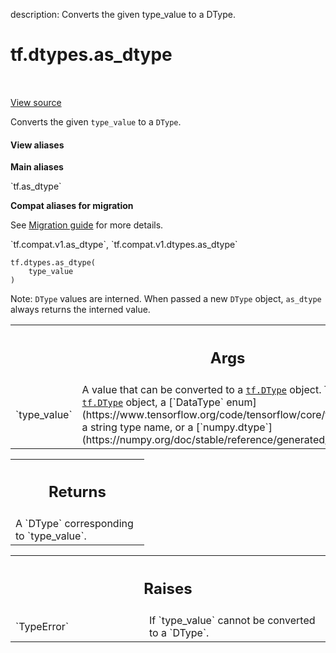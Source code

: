 description: Converts the given type_value to a DType.

<div itemscope itemtype="http://developers.google.com/ReferenceObject">
<meta itemprop="name" content="tf.dtypes.as_dtype" />
<meta itemprop="path" content="Stable" />
</div>

# tf.dtypes.as_dtype

<!-- Insert buttons and diff -->

<table class="tfo-notebook-buttons tfo-api nocontent" align="left">

</table>

<a target="_blank" class="external" href="/code/stable/tensorflow/python/framework/dtypes.py">View source</a>



Converts the given `type_value` to a `DType`.

<section class="expandable">
  <h4 class="showalways">View aliases</h4>
  <p>
<b>Main aliases</b>
<p>`tf.as_dtype`</p>

<b>Compat aliases for migration</b>
<p>See
<a href="https://www.tensorflow.org/guide/migrate">Migration guide</a> for
more details.</p>
<p>`tf.compat.v1.as_dtype`, `tf.compat.v1.dtypes.as_dtype`</p>
</p>
</section>

<pre class="devsite-click-to-copy prettyprint lang-py tfo-signature-link">
<code>tf.dtypes.as_dtype(
    type_value
)
</code></pre>



<!-- Placeholder for "Used in" -->

Note: `DType` values are interned. When passed a new `DType` object,
`as_dtype` always returns the interned value.

<!-- Tabular view -->
 <table class="responsive fixed orange">
<colgroup><col width="214px"><col></colgroup>
<tr><th colspan="2"><h2 class="add-link">Args</h2></th></tr>

<tr>
<td>
`type_value`
</td>
<td>
A value that can be converted to a <a href="../../tf/dtypes/DType.md"><code>tf.DType</code></a> object. This may
currently be a <a href="../../tf/dtypes/DType.md"><code>tf.DType</code></a> object, a [`DataType`
enum](https://www.tensorflow.org/code/tensorflow/core/framework/types.proto),
  a string type name, or a [`numpy.dtype`](https://numpy.org/doc/stable/reference/generated/numpy.dtype.html).
</td>
</tr>
</table>



<!-- Tabular view -->
 <table class="responsive fixed orange">
<colgroup><col width="214px"><col></colgroup>
<tr><th colspan="2"><h2 class="add-link">Returns</h2></th></tr>
<tr class="alt">
<td colspan="2">
A `DType` corresponding to `type_value`.
</td>
</tr>

</table>



<!-- Tabular view -->
 <table class="responsive fixed orange">
<colgroup><col width="214px"><col></colgroup>
<tr><th colspan="2"><h2 class="add-link">Raises</h2></th></tr>

<tr>
<td>
`TypeError`
</td>
<td>
If `type_value` cannot be converted to a `DType`.
</td>
</tr>
</table>

